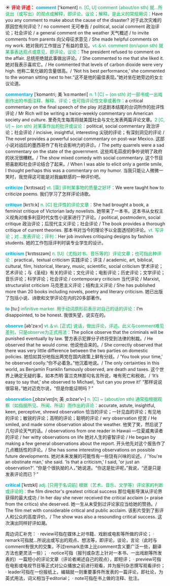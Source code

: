 ☀ <font color="red">**评论 评述：**</font>
<font color="sky blue">**comment**</font> ['kɒment] 
<font color="#00b050">n. [C, U] comment (about/on sth) 就…所说出（或写出）的观点或解释，即评论，议论；解释。是此义的常规用词：</font>Have you any comment to make about the cause of the disaster? 对于此次灾难的原因您有何评论？/ no comment 无可奉告 / political, social comment 政治评论；社会评论 / a general comment on the weather 天气概述 / to invite comments from parents 向父母征求意见 / She made helpful comments on my work. 她对我的工作提出了有益的意见。<font color="#00b050">vt.＆vi. comment (on/upon sth) 就某事表达观点或意见，即评论，议论：</font>The president refused to comment on the affair. 总统拒绝就此事做出评论。/ She commented to me that she liked it. 她对我表示喜欢它。/ He commented that levels of carbon dioxide were very high. 他称二氧化碳的含量很高。/ ‘Not his best performance,’ she commented to the woman sitting next to her.“这不是他的最佳表现。”她对坐在她旁边的女士议论道。
                      
<font color="sky blue">**commentary**</font> [ˈkɒməntri; 美 ˈkɑ:mənteri]
<font color="#00b050">n. 1 [C] ~ (on sth) 对一部书或一出戏剧作出的书面注释、解释、评论；也可指评论性文章或著作：</font>a critical commentary on the final speech of the play 对这剧本结尾的台词所作的批评性评论 / Mr Rich will be writing a twice-weekly commentary on American society and culture. 里奇先生每周将就美国社会与文化发表两篇评论文章。<font color="#00b050">2 [C, U] ~ (on sth) 对某事作出的批评或议论：</font>political, social commentary 政治评论；社会评论 / incisive, insightful, interesting 尖锐的评论；有深刻洞见的评论 / The novel provides a powerful social commentary on post-war Mexico. 这部小说对战后的墨西哥作了有社会影响力的评诊。/ The petty quarrels were a sad commentary on the state of the government. 这些鸡毛蒜皮的争吵说明了政府的状况很糟糕。/ The show mixed comedy with social commentary. 这个节目把喜剧和社会评论结合了起来。/ When I was able to elicit only a gentle smile, I thought perhaps this was a commentary on my humor. 当我只能让人微微一笑时，我觉得这可能是对我幽默感的一种评价吧。

<font color="sky blue">**criticize**</font> [ˈkrɪtɪsaɪz]
<font color="#00b050">vt. [英] 评判某事物的质量之好坏：</font>We were taught how to criticize poems. 我们学习了怎样评论诗歌。
                      
<font color="sky blue">**critique**</font> [krɪˈti:k]
<font color="#00b050">n. [C] 批评性的评论文章：</font>She had brought a book, a feminist critique of Victorian lady novelists. 她带来了一本书，这本书从女权主义视角对维多利亚时代女性小说家进行了评论。/ political, postmodern, social critique 政治评论；后现代主义评论；社会评论 / The book provides a thorough critique of current theories. 那本书对当今的理论予以全面透彻的评论。<font color="#00b050">vt. 写评论；对…发表评论；评判：</font>Her job involves critiquing designs by fashion students. 她的工作包括评判时装专业学生的设计。

<font color="sky blue">**criticism**</font> [ˈkrɪtɪsɪzəm]
<font color="#00b050">n. [U]（尤指对书、音乐等的）评论文章；也可指此种评论：</font>practical，textual criticism 实践评论；评注 / academic, art, biblical, cultural, film, historical, literary, music, scientific, social criticism 学术评论；艺术评论；与《圣经》有关的评论；文化评论；电影评论；历史评论；文学评论；音乐评论；科学评论；社会评论 / contemporary criticism 当代评论 / Marxist, structuralist criticism 马克思主义评论；结构主义评论 / She has published more than 20 books including novels, poetry and literary criticism. 她已出版了包括小说、诗歌和文学评论在内的20多部著作。

<font color="sky blue">**to**</font> [tu:] 
<font color="#00b050">infinitive marker. 用于动词原形前表示对自己的话的评论：</font>I’m disappointed, to be honest. 我很失望，说实在的。

<font color="sky blue">**observe**</font> [əb'zə:v] 
<font color="#00b050">vt.＆vi. [正式] 说话，做出评论，评述。此义与comment难见差别，只是observe为正式用法：</font>The police observe that the criminals will be punished eventually by law. 警方表示犯罪分子终将受到法律的制裁。/ He observed that he would come. 他说他会来的。/ She correctly observed that there was very little difference between the two parties on domestic policies. 她恰如其分地指出两党在国内政策上鲜有分歧。/ ‘You took your time,’ he observed coolly.“你不必着急。”他沉着地说。/ The only certainties in this world, as Benjamin Franklin famously observed, are death and taxes. 这个世界上确定无疑的事，如本杰明·富兰克林那句名言所说，唯有死亡和税收。/ ‘It’s easy to say that,’ she observed to Michael, ‘but can you prove it!’ “那样说说很容易，”她对迈克尔说，“但是你能证明吗？”
           
<font color="sky blue">**observation**</font> [ˌɒbzəˈveɪʃn; 美 ˌɑ:bzərˈv-]
<font color="#00b050">n. [C] ~ (about/on sth) 通常指根据观察（如指据所见、所闻、所读）而作出的评论：</font>accurate, astute, insightful, keen, perceptive, shrewd observation 恰当的评论；一针见血的评论；有见地的评论；敏锐的评论；高明的评论；聪明的评论 / wry observation 挖苦 / He smiled, and made some observation about the weather. 他笑了笑，然后说了几句评论天气的话。/ observations from one reader in Hawaii —位夏威夷读者的评论 / her witty observations on life 她对人生的睿智评论 / He began by making a few general observations about the report. 开头他先对这个报告作了几点概括性的评论。/ She has some interesting observations on possible future developments. 她对未来发展的可能性有一些饶有兴味的论述。/ 'You're an obstinate man,' she said. 'Is that a criticism,' I said, 'or just an observation?'. “你是个很执拗的人，”她说道。“你这是批评呢，”我说，“还是只是发表评论而已？”    

<font color="sky blue">**critical**</font> [ˈkrɪtɪkl]
<font color="#00b050">adj. [只用于名词前] 根据（艺术、音乐、文学等）评论家的判断或评论的：</font>the film director's greatest critical success 那位电影导演从评论界获得的最大成功 / In her day she never received the critical acclaim (= praise from the critics) she deserved. 她一生从未受到过评论家应当给她的赞扬。/ The film met with considerable critical and public acclaim. 该影片受到了影评人和公众的高度评价。/ The show was also a resounding critical success. 这次演出同样好评如潮。

周边词汇补充：
· review可指在媒体上对书籍、戏剧或电影等所做的评论；
· remark可指就…所说出或写出的观点、想法等，即评论，谈论，言论（此时与comment有很大的交集，不过remark总体上比comment含义要广泛一些，翻译方法也更灵活一些）；
· notice可指（报刊或杂志上针对一本书、一出戏剧等所发表的）一篇短小的评论文章（评论者阐述自己的观点），即短评；
· preview可指在电影或电视节目等正式对公众播放之前进行观看，并为报刊杂志撰写观看评价；
· leader可指在一份报纸上，编辑就一则重要事件所发表的一篇评论，即社论，为英式用法，词义相当于editorial；
· note可指在书上做的注释、批注。
